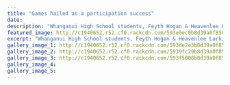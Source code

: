 ```yaml
---
title: "Games hailed as a participation success"
date: 
description: "Whanganui High School students, Feyth Hogan & Heavenlee Larkin in action at the Laird Park courts on Thursday as part of the inaugural Whanganui Youth Games that wrapped up yesterday afternoon..."
featured_image: http://c1940652.r52.cf0.rackcdn.com/593e0ec0b8d39a0f85000603/Untitled-1.jpg
excerpt: "Whanganui High School students, Feyth Hogan & Heavenlee Larkin in action at the Laird Park courts on Thursday as part of the inaugural Whanganui Youth Games that wrapped up yesterday afternoon."
gallery_image_1: http://c1940652.r52.cf0.rackcdn.com/593de2e3b8d39a0f850005f2/gold-medal-for-Jun-A1.gif
gallery_image_2: http://c1940652.r52.cf0.rackcdn.com/5939fc29b8d39a0f85000498/Blake-Sherman-gold.jpg
gallery_image_3: http://c1940652.r52.cf0.rackcdn.com/593f5008b8d39a0f8500074d/chron-of-boy-with-ball.jpg
gallery_image_4: 
gallery_image_5: 
---
```

